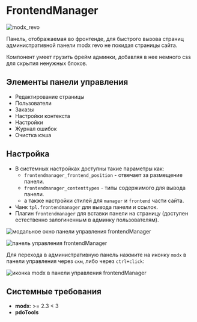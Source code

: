 # FrontendManager

![modx_revo](https://img.shields.io/badge/modx_revo-%232F4150.svg?&style=for-the-badge&logo=modx&logoColor=white)

Панель, отображаемая во фронтенде, для быстрого вызова страниц административной панели modx revo не покидая страницы сайта.

Компонент умеет грузить фрейм админки, добавляя в нее немного css для скрытия ненужных блоков.

## Элементы панели управления

- Редактирование страницы
- Пользователи
- Заказы
- Настройки контекста
- Настройки
- Журнал ошибок
- Очистка кэша

## Настройка

- В системных настройках доступны такие параметры как:
  - `frontendmanager_frontend_position` - отвечает за размещение панели.
  - `frontendmanager_contenttypes` - типы содержимого для вывода панели.
  - а также настройки стилей для `manager` и `frontend` части сайта.
- Чанк `tpl.frontendmanager` для вывода панели и ссылок.
- Плагин `frontendmanager` для вставки панели на страницу (доступен естественно залогиненным в админку пользователям).

![модальное окно панели управления frontendManager](https://github.com/alexsoin/modx-frontendmanager/assets/3787132/6f7c3b30-cda5-4d5f-a2a9-f8a719ddbd0b)

![панель управления frontendManager](https://github.com/alexsoin/modx-frontendmanager/assets/3787132/67f78c0a-9dd1-41b0-9464-f736b268a276)

Для перехода в административную панель нажмите на иконку `modx` в панели управления через `скм`, либо через `ctrl+click`:

![иконка modx в панели управления frontendManager](https://github.com/alexsoin/modx-frontendmanager/assets/3787132/615b87dd-226c-4247-a5f6-0d2af37fcbb4)

## Системные требования

- **modx**: >= 2.3 < 3
- **pdoTools**
